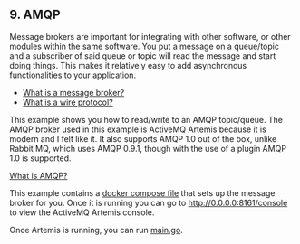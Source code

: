 ## 9. AMQP

Message brokers are important for integrating with other software, or other modules within the same software.
You put a message on a queue/topic and a subscriber of said queue or topic will read the message and start doing things.
This makes it relatively easy to add asynchronous functionalities to your application.

- [What is a message broker?](https://www.ibm.com/topics/message-brokers)
- [What is a wire protocol?](https://en.wikipedia.org/wiki/Wire_protocol)

This example shows you how to read/write to an AMQP topic/queue.
The AMQP broker used in this example is ActiveMQ Artemis because it is modern and I felt like it.
It also supports AMQP 1.0 out of the box, unlike Rabbit MQ, which uses AMQP 0.9.1, though with the use of a plugin AMQP 1.0 is supported.

[What is AMQP?](https://en.wikipedia.org/wiki/Advanced_Message_Queuing_Protocol)

This example contains a [docker compose file](./docker-compose.yml) that sets up the message broker for you.
Once it is running you can go to http://0.0.0.0:8161/console to view the ActiveMQ Artemis console.

Once Artemis is running, you can run [main.go](main.go).